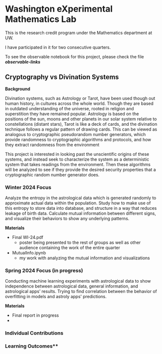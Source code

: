 # Washington eXperimental Mathematics Lab

This is the research credit program under the Mathematics department at UW.

I have participated in it for two consecutive quarters.

To see the observable notebook for this project, please check the file ***observable-links***

## Cryptography vs Divination Systems

**Background**

Divination systems, such as Astrology or Tarot, have been used though out human history, in cultures across the whole world. Though they are based in outdated understanding of the universe, rooted in religion and superstition they have remained popular. Astrology is based on the positions of the sun, moons and other planets in our solar system relative to constellations (distant stars), Tarot is like a deck of cards, and the divination technique follows a regular pattern of drawing cards. This can be viewed as analogous to cryptographic pseudorandom number generators, which provide randomness to cryptographic algorithms and protocols, and how they extract randomness from the environment

This project is interested in looking past the unscientific origins of these systems, and instead seek to characterize the system as a deterministic system that takes readings from the environment. Then these algorithms will be analyzed to see if they provide the desired security properties that a cryptographic random number generator does.

### Winter 2024 Focus

Analyze the entropy in the astrological data which is generated randomly to approximate actual data within the population. Study how to make use of this entropy to store data into database, and structure in a way that reduces leakage of birth data. Calculate mutual information between different signs, and visualize their behaviors to show any underlying patterns.

**Materials**

- Final WI-24.pdf
  - poster being presented to the rest of groups as well as other audience containing the work of the entire quarter
- MutualInfo.ipynb
  - my work with analyzing the mutual information and visualizations

### Spring 2024 Focus (in progress)

Conducting machine learning experiments with astrological data to show independence between astrological data, general information, and astrological apps’ results. Trying to find correlation between the behavior of overfitting in models and astroly apps' predictions.

**Materials**

- Final report in progress
- 



### Individual Contributions

### Learning Outcomes**


